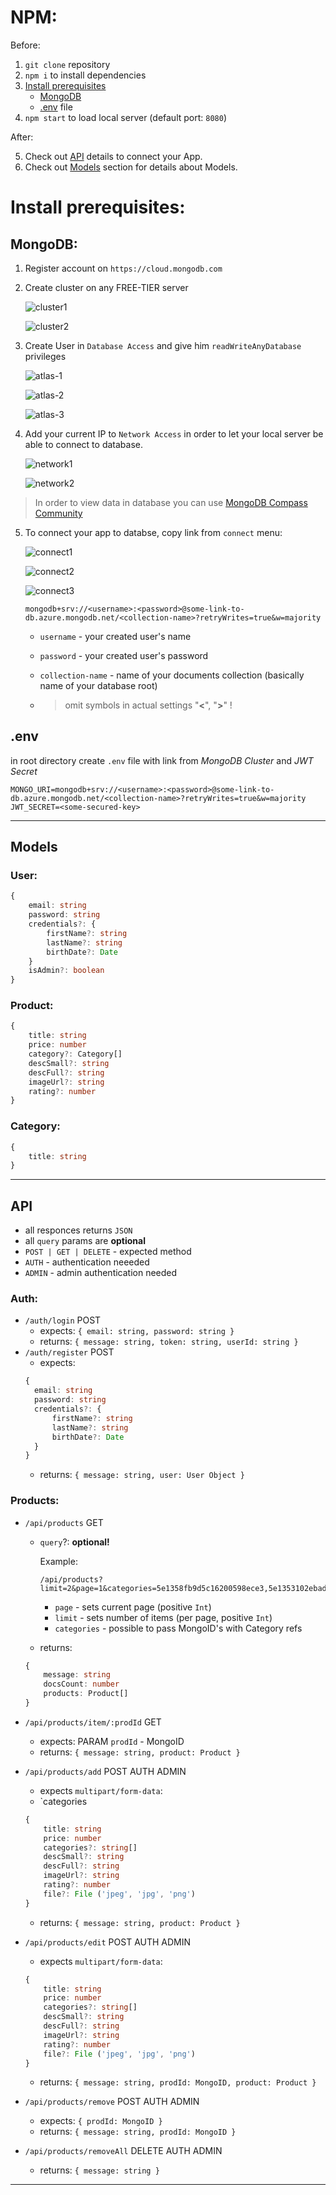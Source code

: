 # **NPM**:

Before:

1. `git clone` repository
2. `npm i` to install dependencies
3. [Install prerequisites](#install-prerequisites)
   - [MongoDB](#MongoDB)
   - [.env](#env) file
4. `npm start` to load local server (default port: `8080`)

After:

5. Check out [API](#API) details to connect your App.
6. Check out [Models](#Models) section for details about Models.

# **Install prerequisites**:

## **MongoDB**:

1. Register account on `https://cloud.mongodb.com`
2. Create cluster on any FREE-TIER server

   ![cluster1](/assets/clusters-1.png)

   ![cluster2](/assets/clusters-2.png)

3. Create User in `Database Access` and give him `readWriteAnyDatabase` privileges

   ![atlas-1](/assets/atlas-1.png)

   ![atlas-2](/assets/database-access-1.png)

   ![atlas-3](/assets/database-access-2.png)

4. Add your current IP to `Network Access` in order to let your local server be able to connect to database.

   ![network1](/assets/network-access-1.png)

   ![network2](/assets/network-access-2.png)

> In order to view data in database you can use [MongoDB Compass Community](https://www.mongodb.com/download-center/compass)

5. To connect your app to databse, copy link from `connect` menu:

   ![connect1](/assets/connect-1.png)

   ![connect2](/assets/connect-2.png)

   ![connect3](/assets/connect-3.png)

   ```
   mongodb+srv://<username>:<password>@some-link-to-db.azure.mongodb.net/<collection-name>?retryWrites=true&w=majority
   ```

   - `username` - your created user's name
   - `password` - your created user's password
   - `collection-name` - name of your documents collection (basically name of your database root)

   - > omit symbols in actual settings "**\<**", "**\>**" !

## **.env**

in root directory create `.env` file with link from _MongoDB Cluster_ and _JWT Secret_

```
MONGO_URI=mongodb+srv://<username>:<password>@some-link-to-db.azure.mongodb.net/<collection-name>?retryWrites=true&w=majority
JWT_SECRET=<some-secured-key>
```

---

## Models

### User:

```ts
{
    email: string
	password: string
	credentials?: {
		firstName?: string
		lastName?: string
		birthDate?: Date
	}
	isAdmin?: boolean
}
```

### Product:

```ts
{
	title: string
    price: number
    category?: Category[]
	descSmall?: string
	descFull?: string
	imageUrl?: string
	rating?: number
}
```

### Category:

```ts
{
	title: string
}
```

---

## **API**

- all responces returns `JSON`
- all `query` params are **optional**
- `POST | GET | DELETE` - expected method
- `AUTH` - authentication neeeded
- `ADMIN` - admin authentication needed

### Auth:

- `/auth/login` POST
  - expects: `{ email: string, password: string }`
  - returns: `{ message: string, token: string, userId: string }`
- `/auth/register` POST
  - expects:
  ```ts
  {
    email: string
    password: string
    credentials?: {
        firstName?: string
        lastName?: string
        birthDate?: Date
    }
  }
  ```
  - returns: `{ message: string, user: User Object }`

### Products:

- `/api/products` GET

  - `query`?: **optional!**

    Example:

    ```
    /api/products?limit=2&page=1&categories=5e1358fb9d5c16200598ece3,5e1353102ebad91c378afd09
    ```

    - `page` - sets current page (positive `Int`)
    - `limit` - sets number of items (per page, positive `Int`)
    - `categories` - possible to pass MongoID's with Category refs

  - returns:

  ```ts
  {
      message: string
      docsCount: number
      products: Product[]
  }
  ```

- `/api/products/item/:prodId` GET

  - expects: PARAM `prodId` - MongoID
  - returns: `{ message: string, product: Product }`

- `/api/products/add` POST AUTH ADMIN

  - expects `multipart/form-data`:
  - `categories

  ```ts
  {
      title: string
      price: number
      categories?: string[]
      descSmall?: string
      descFull?: string
      imageUrl?: string
      rating?: number
      file?: File ('jpeg', 'jpg', 'png')
  }
  ```

  - returns: `{ message: string, product: Product }`

- `/api/products/edit` POST AUTH ADMIN

  - expects `multipart/form-data`:

  ```ts
  {
      title: string
      price: number
      categories?: string[]
      descSmall?: string
      descFull?: string
      imageUrl?: string
      rating?: number
      file?: File ('jpeg', 'jpg', 'png')
  }
  ```

  - returns: `{ message: string, prodId: MongoID, product: Product }`

- `/api/products/remove` POST AUTH ADMIN

  - expects: `{ prodId: MongoID }`
  - returns: `{ message: string, prodId: MongoID }`

- `/api/products/removeAll` DELETE AUTH ADMIN
  - returns: `{ message: string }`

---
